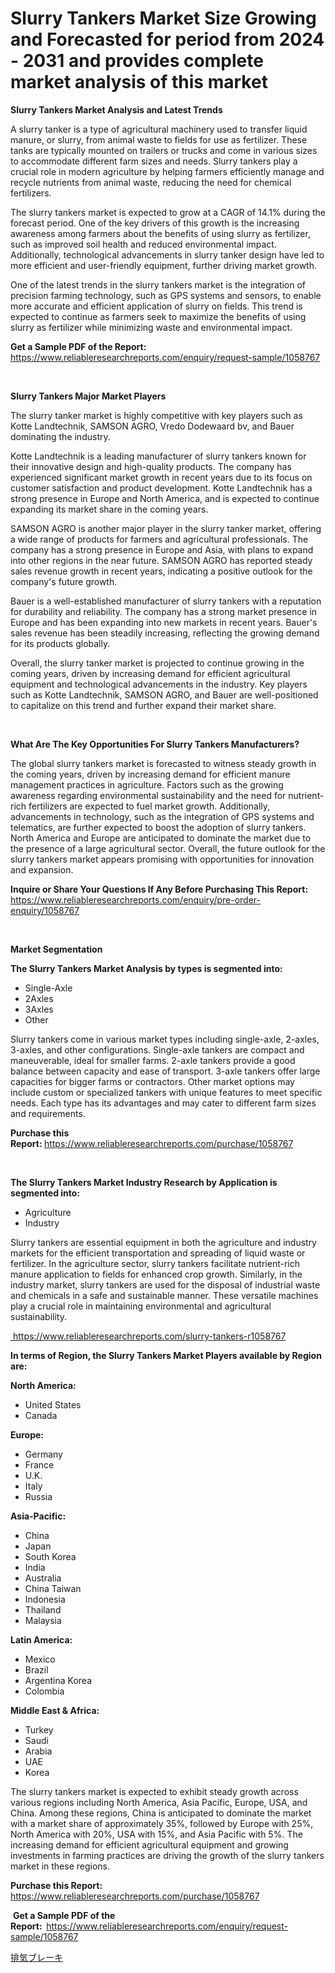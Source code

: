 <p><h1>Slurry Tankers Market Size Growing and Forecasted for period from 2024 - 2031 and provides complete market analysis of this market</h1></p><p><strong>Slurry Tankers Market Analysis and Latest Trends</strong></p>
<p><p>A slurry tanker is a type of agricultural machinery used to transfer liquid manure, or slurry, from animal waste to fields for use as fertilizer. These tanks are typically mounted on trailers or trucks and come in various sizes to accommodate different farm sizes and needs. Slurry tankers play a crucial role in modern agriculture by helping farmers efficiently manage and recycle nutrients from animal waste, reducing the need for chemical fertilizers.</p><p>The slurry tankers market is expected to grow at a CAGR of 14.1% during the forecast period. One of the key drivers of this growth is the increasing awareness among farmers about the benefits of using slurry as fertilizer, such as improved soil health and reduced environmental impact. Additionally, technological advancements in slurry tanker design have led to more efficient and user-friendly equipment, further driving market growth.</p><p>One of the latest trends in the slurry tankers market is the integration of precision farming technology, such as GPS systems and sensors, to enable more accurate and efficient application of slurry on fields. This trend is expected to continue as farmers seek to maximize the benefits of using slurry as fertilizer while minimizing waste and environmental impact.</p></p>
<p><strong>Get a Sample PDF of the Report:&nbsp;</strong> <a href="https://www.reliableresearchreports.com/enquiry/request-sample/1058767">https://www.reliableresearchreports.com/enquiry/request-sample/1058767</a></p>
<p>&nbsp;</p>
<p><strong>Slurry Tankers Major Market Players</strong></p>
<p><p>The slurry tanker market is highly competitive with key players such as Kotte Landtechnik, SAMSON AGRO, Vredo Dodewaard bv, and Bauer dominating the industry. </p><p>Kotte Landtechnik is a leading manufacturer of slurry tankers known for their innovative design and high-quality products. The company has experienced significant market growth in recent years due to its focus on customer satisfaction and product development. Kotte Landtechnik has a strong presence in Europe and North America, and is expected to continue expanding its market share in the coming years.</p><p>SAMSON AGRO is another major player in the slurry tanker market, offering a wide range of products for farmers and agricultural professionals. The company has a strong presence in Europe and Asia, with plans to expand into other regions in the near future. SAMSON AGRO has reported steady sales revenue growth in recent years, indicating a positive outlook for the company's future growth.</p><p>Bauer is a well-established manufacturer of slurry tankers with a reputation for durability and reliability. The company has a strong market presence in Europe and has been expanding into new markets in recent years. Bauer's sales revenue has been steadily increasing, reflecting the growing demand for its products globally.</p><p>Overall, the slurry tanker market is projected to continue growing in the coming years, driven by increasing demand for efficient agricultural equipment and technological advancements in the industry. Key players such as Kotte Landtechnik, SAMSON AGRO, and Bauer are well-positioned to capitalize on this trend and further expand their market share.</p></p>
<p>&nbsp;</p>
<p><strong>What Are The Key Opportunities For Slurry Tankers Manufacturers?</strong></p>
<p><p>The global slurry tankers market is forecasted to witness steady growth in the coming years, driven by increasing demand for efficient manure management practices in agriculture. Factors such as the growing awareness regarding environmental sustainability and the need for nutrient-rich fertilizers are expected to fuel market growth. Additionally, advancements in technology, such as the integration of GPS systems and telematics, are further expected to boost the adoption of slurry tankers. North America and Europe are anticipated to dominate the market due to the presence of a large agricultural sector. Overall, the future outlook for the slurry tankers market appears promising with opportunities for innovation and expansion.</p></p>
<p><strong>Inquire or Share Your Questions If Any Before Purchasing This Report:</strong> <a href="https://www.reliableresearchreports.com/enquiry/pre-order-enquiry/1058767">https://www.reliableresearchreports.com/enquiry/pre-order-enquiry/1058767</a></p>
<p>&nbsp;</p>
<p><strong>Market Segmentation</strong></p>
<p><strong>The Slurry Tankers Market Analysis by types is segmented into:</strong></p>
<p><ul><li>Single-Axle</li><li>2Axles</li><li>3Axles</li><li>Other</li></ul></p>
<p><p>Slurry tankers come in various market types including single-axle, 2-axles, 3-axles, and other configurations. Single-axle tankers are compact and maneuverable, ideal for smaller farms. 2-axle tankers provide a good balance between capacity and ease of transport. 3-axle tankers offer large capacities for bigger farms or contractors. Other market options may include custom or specialized tankers with unique features to meet specific needs. Each type has its advantages and may cater to different farm sizes and requirements.</p></p>
<p><strong>Purchase this Report:&nbsp;</strong><a href="https://www.reliableresearchreports.com/purchase/1058767">https://www.reliableresearchreports.com/purchase/1058767</a></p>
<p>&nbsp;</p>
<p><strong>The Slurry Tankers Market Industry Research by Application is segmented into:</strong></p>
<p><ul><li>Agriculture</li><li>Industry</li></ul></p>
<p><p>Slurry tankers are essential equipment in both the agriculture and industry markets for the efficient transportation and spreading of liquid waste or fertilizer. In the agriculture sector, slurry tankers facilitate nutrient-rich manure application to fields for enhanced crop growth. Similarly, in the industry market, slurry tankers are used for the disposal of industrial waste and chemicals in a safe and sustainable manner. These versatile machines play a crucial role in maintaining environmental and agricultural sustainability.</p></p>
<p><a href="https://www.reliableresearchreports.com/slurry-tankers-r1058767">&nbsp;https://www.reliableresearchreports.com/slurry-tankers-r1058767</a></p>
<p><strong>In terms of Region, the Slurry Tankers Market Players available by Region are:</strong></p>
<p>
    <p> <strong> North America: </strong>
        <ul>
            <li>United States</li>
            <li>Canada</li>
        </ul>
        </p> 
    <p> <strong> Europe: </strong>
        <ul>
            <li>Germany</li>
            <li>France</li>
            <li>U.K.</li>
            <li>Italy</li>
            <li>Russia</li>
        </ul>
        </p> 
    <p> <strong> Asia-Pacific: </strong>
        <ul>
            <li>China</li>
            <li>Japan</li>
            <li>South Korea</li>
            <li>India</li>
            <li>Australia</li>
            <li>China Taiwan</li>
            <li>Indonesia</li>
            <li>Thailand</li>
            <li>Malaysia</li>
        </ul>
        </p> 
    <p> <strong> Latin America: </strong>
        <ul>
            <li>Mexico</li>
            <li>Brazil</li>
            <li>Argentina Korea</li>
            <li>Colombia</li>
        </ul>
        </p> 
    <p> <strong> Middle East & Africa: </strong>
        <ul>
            <li>Turkey</li>
            <li>Saudi</li>
            <li>Arabia</li>
            <li>UAE</li>
            <li>Korea</li>
        </ul>
    </p>
    </p>
<p><p>The slurry tankers market is expected to exhibit steady growth across various regions including North America, Asia Pacific, Europe, USA, and China. Among these regions, China is anticipated to dominate the market with a market share of approximately 35%, followed by Europe with 25%, North America with 20%, USA with 15%, and Asia Pacific with 5%. The increasing demand for efficient agricultural equipment and growing investments in farming practices are driving the growth of the slurry tankers market in these regions.</p></p>
<p><strong>Purchase this Report: </strong><a href="https://www.reliableresearchreports.com/purchase/1058767">https://www.reliableresearchreports.com/purchase/1058767</a></p>
<p>&nbsp;<strong>Get a Sample PDF of the Report:&nbsp;&nbsp;</strong><a href="https://www.reliableresearchreports.com/enquiry/request-sample/1058767">https://www.reliableresearchreports.com/enquiry/request-sample/1058767</a></p>
<p><strong></strong></p>
<p><p><a href="https://github.com/ppmazlotr77499/Market-Research-Report-List-1/blob/main/703224122613.md">排気ブレーキ</a></p></p>